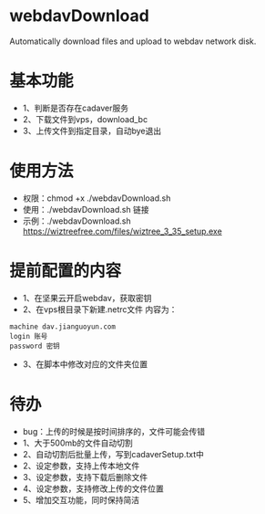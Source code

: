# webdavDownload
Automatically download files and upload to webdav network disk.

# 基本功能
- 1、判断是否存在cadaver服务
- 2、下载文件到vps，download_bc
- 3、上传文件到指定目录，自动bye退出

# 使用方法
- 权限：chmod +x ./webdavDownload.sh
- 使用：./webdavDownload.sh 链接
- 示例：./webdavDownload.sh https://wiztreefree.com/files/wiztree_3_35_setup.exe

# 提前配置的内容
- 1、在坚果云开启webdav，获取密钥
- 2、在vps根目录下新建.netrc文件
内容为：
```shell
machine dav.jianguoyun.com
login 账号
password 密钥
```
- 3、在脚本中修改对应的文件夹位置

# 待办
- bug：上传的时候是按时间排序的，文件可能会传错
- 1、大于500mb的文件自动切割
- 2、自动切割后批量上传，写到cadaverSetup.txt中
- 2、设定参数，支持上传本地文件
- 3、设定参数，支持下载后删除文件
- 4、设定参数，支持修改上传的文件位置
- 5、增加交互功能，同时保持简洁
